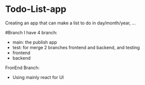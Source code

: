 # Todo-List-app
Creating an app that can make a list to do in day/month/year, ...

#Branch
I have 4 branch:
- main: the publish app
- test: for merge 2 branches frontend and backend, and testing  
- frontend
- backend
  
FronEnd Branch:
- Using mainly react for UI 
